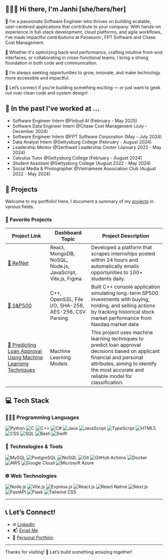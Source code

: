 ## 🙋🏻‍♀️ Hi there, I'm Janhi [she/hers/her]

👀 I’m a passionate Software Engineer who thrives on building scalable, user-centered applications that contribute to your company. With hands-on experience in full-stack development, cloud platforms, and agile workflows, I’ve made impactful contributions at Panasonic, FPT Software and Chase Cost Management.

🌱 Whether it's optimizing back-end performance, crafting intuitive front-end interfaces, or collaborating in cross-functional teams, I bring a strong foundation in both code and communication.

🌱 I’m always seeking opportunities to grow, innovate, and make technology more accessible and impactful.

🌱 Let’s connect if you’re building something exciting — or just want to geek out over clean code and system design!

## 💞️ In the past I've worked at ...
- Software Engineer Intern @Finbud AI (February - May 2025)
- Software Data Engineer Intern @Chase Cost Management (July - December 2024)
- Software Engineer Intern @FPT Software Corporation (May - July 2024)
- Data Analyst Intern @Gettysburg College (February - August 2024)
- Leadership Mentor @Garthwait Leadership Center (January 2022 - May 2024) 
- Calculus Tutor @Gettysburg College (February - August 2024)
- Student Assistant @Gettysburg College (August 2022 - May 2024)
- Social Media & Photographer @Vietnamese Association Club (August 2022 - May 2024)

  
## 🎉 Projects

Welcome to my portfolio! Here, I document a summary of my [projects](https://github.com/Janhi2004/Projects/blob/main/README.md) in various fields.
### 🌟 Favorite Projects

| Project Link | Dashboard Topic | Project Description |
|--------------|------------------|----------------------|
| [📱 RefNet](https://github.com/janhiong/RefNet) | React, MongoDB, NoSQL, Node.js, JavaScript, Vite.js, Figma | Developed a platform that scrapes internships posted within 24 hours and automatically emails opportunities to 100+ students daily.|
| [📱 S&P500](https://github.com/janhiong/sp500) | C++, OpenSSL, File I/O, SHA-256, AES-256, CSV Parsing | Built C++ console application simulating long-term SP500 investments with buying, holding, and selling actions by tracking historical stock market performance from Nasdaq market data|
| [📱 Predicting Loan Approval Using Machine Learning Techniques](https://github.com/janhiong/loan_approval) | Machine Learning Models | This project uses machine learning techniques to predict loan approval decisions based on applicant financial and personal attributes, aiming to identify the most accurate and reliable model for classification. |

## 💻 Tech Stack

### 🧑🏻‍💻 Programming Languages
![Python](https://img.shields.io/badge/-Python-3776AB?style=flat&logo=python&logoColor=white)
![C](https://img.shields.io/badge/-C-A8B9CC?style=flat&logo=c&logoColor=white)
![C++](https://img.shields.io/badge/-C++-00599C?style=flat&logo=c%2B%2B&logoColor=white)
![C#](https://img.shields.io/badge/-C%23-239120?style=flat&logo=c-sharp&logoColor=white)
![Java](https://img.shields.io/badge/-Java-007396?style=flat&logo=java&logoColor=white)
![JavaScript](https://img.shields.io/badge/-JavaScript-F7DF1E?style=flat&logo=javascript&logoColor=black)
![TypeScript](https://img.shields.io/badge/-TypeScript-3178C6?style=flat&logo=typescript&logoColor=white)
![HTML5](https://img.shields.io/badge/-HTML5-E34F26?style=flat&logo=html5&logoColor=white)
![CSS](https://img.shields.io/badge/-CSS-1572B6?style=flat&logo=css3&logoColor=white)
![SQL](https://img.shields.io/badge/-SQL-4479A1?style=flat&logo=postgresql&logoColor=white)
![Bash](https://img.shields.io/badge/-Bash-4EAA25?style=flat&logo=gnu-bash&logoColor=white)
![Swift](https://img.shields.io/badge/-Swift-FA7343?style=flat&logo=swift&logoColor=white)

### 🧰 Technologies & Tools
![MySQL](https://img.shields.io/badge/-MySQL-4479A1?style=flat&logo=mysql&logoColor=white)
![PostgreSQL](https://img.shields.io/badge/-PostgreSQL-336791?style=flat&logo=postgresql&logoColor=white)
![NoSQL](https://img.shields.io/badge/-NoSQL-00ACC1?style=flat)
![Git](https://img.shields.io/badge/-Git-F05032?style=flat&logo=git&logoColor=white)
![GitHub Actions](https://img.shields.io/badge/-GitHub%20Actions-2088FF?style=flat&logo=github-actions&logoColor=white)
![Docker](https://img.shields.io/badge/-Docker-2496ED?style=flat&logo=docker&logoColor=white)
![AWS](https://img.shields.io/badge/-AWS-232F3E?style=flat&logo=amazon-aws&logoColor=white)
![Google Cloud](https://img.shields.io/badge/-Google%20Cloud-4285F4?style=flat&logo=google-cloud&logoColor=white)
![Microsoft Azure](https://img.shields.io/badge/-Azure-0078D4?style=flat&logo=microsoft-azure&logoColor=white)

### 🌐 Web Technologies
![Node.js](https://img.shields.io/badge/-Node.js-339933?style=flat&logo=node.js&logoColor=white)
![Vite.js](https://img.shields.io/badge/-Vite-646CFF?style=flat&logo=vite&logoColor=white)
![Express.js](https://img.shields.io/badge/-Express.js-000000?style=flat&logo=express&logoColor=white)
![React.js](https://img.shields.io/badge/-React-61DAFB?style=flat&logo=react&logoColor=black)
![React Native](https://img.shields.io/badge/-React%20Native-61DAFB?style=flat&logo=react&logoColor=black)
![Next.js](https://img.shields.io/badge/-Next.js-000000?style=flat&logo=next.js&logoColor=white)
![FastAPI](https://img.shields.io/badge/-FastAPI-009688?style=flat&logo=fastapi&logoColor=white)
![Flask](https://img.shields.io/badge/-Flask-000000?style=flat&logo=flask&logoColor=white)
![Tailwind CSS](https://img.shields.io/badge/-Tailwind%20CSS-38B2AC?style=flat&logo=tailwind-css&logoColor=white)

---

## 📞 Let’s Connect!

- 🌐 [LinkedIn](https://www.linkedin.com/in/janhiong/)
- 📬 [Email Me](mailto:janhiong04@gmail.com)
- 🧭 [Personal Portfolio](https://janhiong.com/)

---

Thanks for visiting! 🚀 Let’s build something amazing together!

